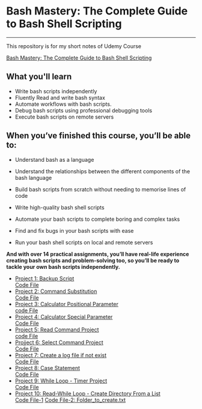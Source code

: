 # Bash Mastery: The Complete Guide to Bash Shell Scripting
-----

This repository is for my short notes of Udemy Course 

[Bash Mastery: The Complete Guide to Bash Shell Scripting](https://www.udemy.com/course/bash-mastery/)

## What you'll learn

- Write bash scripts independently
- Fluently Read and write bash syntax
- Automate workflows with bash scripts.
- Debug bash scripts using professional debugging tools
- Execute bash scripts on remote servers

## When you’ve finished this course, you’ll be able to:

- Understand bash as a language

- Understand the relationships between the different components of the bash language

- Build bash scripts from scratch without needing to memorise lines of code

- Write high-quality bash shell scripts

- Automate your bash scripts to complete boring and complex tasks

- Find and fix bugs in your bash scripts with ease

- Run your bash shell scripts on local and remote servers


**And with over 14 practical assignments, you’ll have real-life experience creating bash scripts and problem-solving too, so you’ll be ready to tackle your own bash scripts independently.**

- [Project 1: Backup Script](./section-01-How-To-Build-a-Bash-Script/Project.md) \
    [Code File](./section-01-How-To-Build-a-Bash-Script/scripts/backup_script-Project)
- [Project 2: Command Substitution](./section-02-Variables-and-Shell-Expansions/Project-Command_substitution.md) \
    [Code File](./section-02-Variables-and-Shell-Expansions/scripts/improved-backup-script-Project.sh)
- [Project 3: Calculator Positional Parameter](./Section-04-Requesting-User-Input/Project-Positional-Parameters.md) \
    [code File](./Section-04-Requesting-User-Input/scripts/positional-parameter-Project.sh)
- [Project 4: Calculator Special Parameter](./Section-04-Requesting-User-Input/Project-SpecialParameters.md) \
    [Code File](./Section-04-Requesting-User-Input/scripts/Special-Parameters-Project.sh)
- [Project 5: Read Command Project](./Section-04-Requesting-User-Input/Project-Read-Command.md) \
    [code File](./Section-04-Requesting-User-Input/scripts/read-Project.sh)
- [Projject 6: Select Command Project](./Section-04-Requesting-User-Input/Project-6-Select-Command.md) \
    [Code File](./Section-04-Requesting-User-Input/scripts/select-command-project.sh)
- [Project 7: Create a log file if not exist](./section-05-Logic/Project-7-If-Statement.md) \
    [Code File](./section-05-Logic/scripts/if-statement-Project.sh)
- [Project 8: Case Statement](./section-05-Logic/Project-8-Case-Statement.md) \
    [Code File](./section-05-Logic/scripts/case-statement-Project.sh)
- [Project 9: While Loop - Timer Project](./section-06-Processing-Options-and-Reading-Files/Project-9-while-loop.md) \
    [Code File](./section-06-Processing-Options-and-Reading-Files/scripts/while-loop-Project.sh)
- [Project 10: Read-While Loop - Create Directory From a List](section-06-Processing-Options-and-Reading-Files/Project-10-read-while-loops.md) \
    [Code File-1](section-06-Processing-Options-and-Reading-Files/scripts/read-while-Project.sh) [Code File-2: Folder_to_create.txt](section-06-Processing-Options-and-Reading-Files/scripts/folders_to_create.txt)